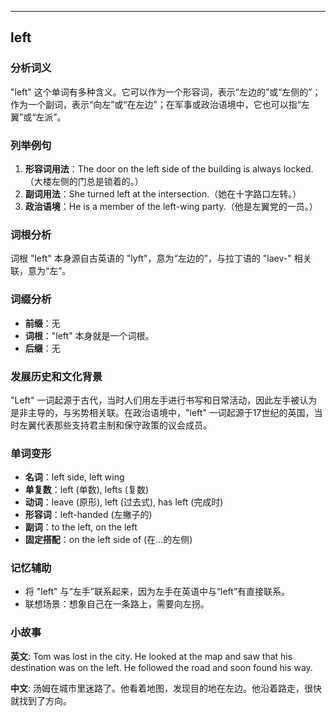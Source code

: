 
---------------
## left
### 分析词义
"left" 这个单词有多种含义。它可以作为一个形容词，表示“左边的”或“左侧的”；作为一个副词，表示“向左”或“在左边”；在军事或政治语境中，它也可以指“左翼”或“左派”。

### 列举例句
1. **形容词用法**：The door on the left side of the building is always locked.（大楼左侧的门总是锁着的。）
2. **副词用法**：She turned left at the intersection.（她在十字路口左转。）
3. **政治语境**：He is a member of the left-wing party.（他是左翼党的一员。）

### 词根分析
词根 "left" 本身源自古英语的 "lyft"，意为“左边的”，与拉丁语的 "laev-" 相关联，意为“左”。

### 词缀分析
- **前缀**：无
- **词根**："left" 本身就是一个词根。
- **后缀**：无

### 发展历史和文化背景
"Left" 一词起源于古代，当时人们用左手进行书写和日常活动，因此左手被认为是非主导的，与劣势相关联。在政治语境中，"left" 一词起源于17世纪的英国，当时左翼代表那些支持君主制和保守政策的议会成员。

### 单词变形
- **名词**：left side, left wing
- **单复数**：left (单数), lefts (复数)
- **动词**：leave (原形), left (过去式), has left (完成时)
- **形容词**：left-handed (左撇子的)
- **副词**：to the left, on the left
- **固定搭配**：on the left side of (在...的左侧)

### 记忆辅助
- 将 "left" 与“左手”联系起来，因为左手在英语中与“left”有直接联系。
- 联想场景：想象自己在一条路上，需要向左拐。

### 小故事
**英文**:
Tom was lost in the city. He looked at the map and saw that his destination was on the left. He followed the road and soon found his way.

**中文**:
汤姆在城市里迷路了。他看着地图，发现目的地在左边。他沿着路走，很快就找到了方向。

